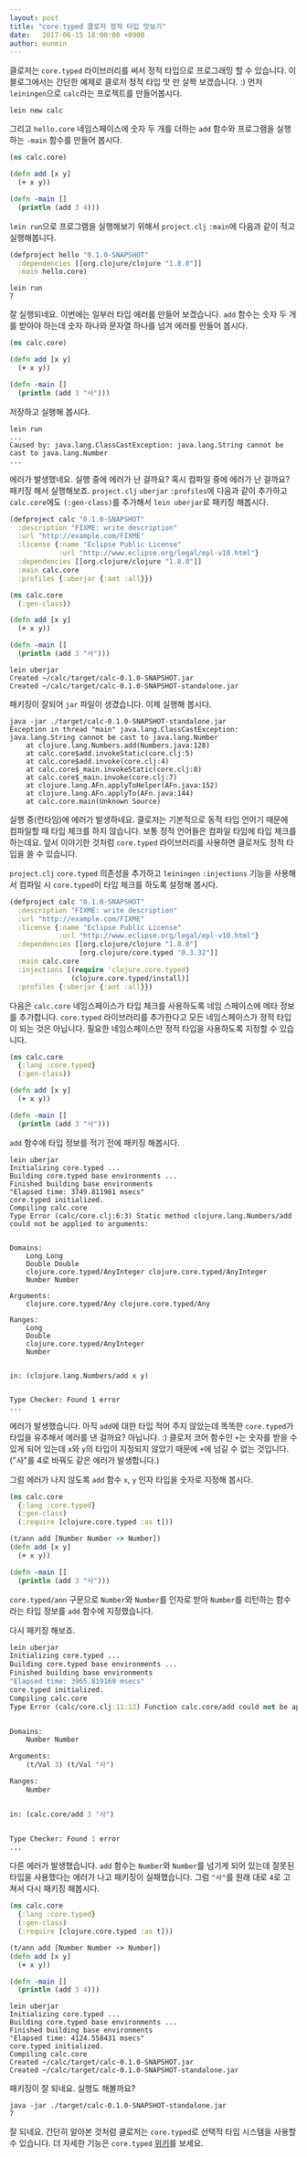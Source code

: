 ```yaml
---
layout: post
title: "core.typed 클로저 정적 타입 맛보기"
date:   2017-06-15 18:00:00 +0900
author: eunmin
---
```


클로저는 `core.typed` 라이브러리를 써서 정적 타입으로 프로그래밍 할 수 있습니다. 이 블로그에서는
간단한 예제로 클로저 정적 타입 맛 만 살짝 보겠습니다. :)
먼저 `leiningen`으로 `calc`라는 프로젝트를 만들어봅시다.

```
lein new calc
```

그리고 `hello.core` 네임스페이스에 숫자 두 개를 더하는 `add` 함수와 프로그램을 실행하는
`-main` 함수를 만들어 봅시다.

```clojure
(ns calc.core)

(defn add [x y]
  (+ x y))

(defn -main []
  (println (add 3 4)))
```

`lein run`으로 프로그램을 실행해보기 위해서 `project.clj` `:main`에 다음과 같이 적고 실행해봅니다.

```clojure
(defproject hello "0.1.0-SNAPSHOT"
  :dependencies [[org.clojure/clojure "1.8.0"]]
  :main hello.core)
```

```
lein run
7
```

잘 실행되네요. 이번에는 일부러 타입 에러를 만들어 보겠습니다. `add` 함수는 숫자 두 개를 받아야 하는데
숫자 하나와 문자열 하나를 넘겨 에러를 만들어 봅시다.

```clojure
(ns calc.core)

(defn add [x y]
  (+ x y))

(defn -main []
  (println (add 3 "사")))
```

저장하고 실행해 봅시다.

```
lein run
...
Caused by: java.lang.ClassCastException: java.lang.String cannot be cast to java.lang.Number
...
```

에러가 발생했네요. 실행 중에 에러가 난 걸까요? 혹시 컴파일 중에 에러가 난 걸까요? 패키징 해서 실행해보죠.
`project.clj` `uberjar` `:profiles`에 다음과 같이 추가하고 `calc.core`에도 `(:gen-class)`를
추가해서 `lein uberjar`로 패키징 해봅시다.

```clojure
(defproject calc "0.1.0-SNAPSHOT"
  :description "FIXME: write description"
  :url "http://example.com/FIXME"
  :license {:name "Eclipse Public License"
            :url "http://www.eclipse.org/legal/epl-v10.html"}
  :dependencies [[org.clojure/clojure "1.8.0"]]
  :main calc.core
  :profiles {:uberjar {:aot :all}})
```

```clojure
(ns calc.core
  (:gen-class))

(defn add [x y]
  (+ x y))

(defn -main []
  (println (add 3 "사")))
```

```
lein uberjar
Created ~/calc/target/calc-0.1.0-SNAPSHOT.jar
Created ~/calc/target/calc-0.1.0-SNAPSHOT-standalone.jar
```

패키징이 잘되어 `jar` 파일이 생겼습니다. 이제 실행해 봅시다.

```
java -jar ./target/calc-0.1.0-SNAPSHOT-standalone.jar
Exception in thread "main" java.lang.ClassCastException: java.lang.String cannot be cast to java.lang.Number
	at clojure.lang.Numbers.add(Numbers.java:128)
	at calc.core$add.invokeStatic(core.clj:5)
	at calc.core$add.invoke(core.clj:4)
	at calc.core$_main.invokeStatic(core.clj:8)
	at calc.core$_main.invoke(core.clj:7)
	at clojure.lang.AFn.applyToHelper(AFn.java:152)
	at clojure.lang.AFn.applyTo(AFn.java:144)
	at calc.core.main(Unknown Source)
```

실행 중(런타임)에 에러가 발생하네요. 클로저는 기본적으로 동적 타입 언어기 때문에 컴파일할 때 타입 체크를
하지 않습니다. 보통 정적 언어들은 컴파일 타임에 타입 체크를 하는데요. 앞서 이야기한 것처럼 `core.typed`
라이브러리를 사용하면 클로저도 정적 타입을 쓸 수 있습니다.

`project.clj` `core.typed` 의존성을 추가하고 `leiningen` `:injections` 기능을 사용해서 컴파일 시
`core.typed`이 타입 체크를 하도록 설정해 봅시다.

```clojure
(defproject calc "0.1.0-SNAPSHOT"
  :description "FIXME: write description"
  :url "http://example.com/FIXME"
  :license {:name "Eclipse Public License"
            :url "http://www.eclipse.org/legal/epl-v10.html"}
  :dependencies [[org.clojure/clojure "1.8.0"]
                 [org.clojure/core.typed "0.3.32"]]
  :main calc.core
  :injections [(require 'clojure.core.typed)
               (clojure.core.typed/install)]
  :profiles {:uberjar {:aot :all}})
```

다음은 `calc.core` 네임스페이스가 타입 체크를 사용하도록 네임 스페이스에 메타 정보를 추가합니다.
`core.typed` 라이브러리를 추가한다고 모든 네임스페이스가 정적 타입이 되는 것은 아닙니다. 필요한
네임스페이스만 정적 타입을 사용하도록 지정할 수 있습니다.

```clojure
(ns calc.core
  {:lang :core.typed}
  (:gen-class))

(defn add [x y]
  (+ x y))

(defn -main []
  (println (add 3 "사")))
```

`add` 함수에 타입 정보를 적기 전에 패키징 해봅시다.

```
lein uberjar
Initializing core.typed ...
Building core.typed base environments ...
Finished building base environments
"Elapsed time: 3749.811981 msecs"
core.typed initialized.
Compiling calc.core
Type Error (calc/core.clj:6:3) Static method clojure.lang.Numbers/add could not be applied to arguments:


Domains:
	Long Long
	Double Double
	clojure.core.typed/AnyInteger clojure.core.typed/AnyInteger
	Number Number

Arguments:
	clojure.core.typed/Any clojure.core.typed/Any

Ranges:
	Long
	Double
	clojure.core.typed/AnyInteger
	Number


in: (clojure.lang.Numbers/add x y)


Type Checker: Found 1 error
...
```

에러가 발생했습니다. 아직 `add`에 대한 타입 적어 주지 않았는데 똑똑한 `core.typed`가 타입을 유추해서
에러를 낸 걸까요? 아닙니다. :) 클로저 코어 함수인 `+`는 숫자를 받을 수 있게 되어 있는데 `x`와 `y`의
타입이 지정되지 않았기 때문에 `+`에 넘길 수 없는 것입니다. ("사"를 4로 바꿔도 같은 에러가 발생합니다.)

그럼 에러가 나지 않도록 `add` 함수 `x`, `y` 인자 타입을 숫자로 지정해 봅시다.

```clojure
(ns calc.core
  {:lang :core.typed}
  (:gen-class)
  (:require [clojure.core.typed :as t]))

(t/ann add [Number Number -> Number])
(defn add [x y]
  (+ x y))

(defn -main []
  (println (add 3 "사")))
```

`core.typed/ann` 구문으로 `Number`와 `Number`를 인자로 받아 `Number`를 리턴하는 함수라는
타입 정보를 `add` 함수에 지정했습니다.

다시 패키징 해보죠.

```clojure
lein uberjar
Initializing core.typed ...
Building core.typed base environments ...
Finished building base environments
"Elapsed time: 3965.819169 msecs"
core.typed initialized.
Compiling calc.core
Type Error (calc/core.clj:11:12) Function calc.core/add could not be applied to arguments:


Domains:
	Number Number

Arguments:
	(t/Val 3) (t/Val "사")

Ranges:
	Number


in: (calc.core/add 3 "사")


Type Checker: Found 1 error
...
```

다른 에러가 발생했습니다. `add` 함수는 `Number`와 `Number`를 넘기게 되어 있는데 잘못된
타입을 사용했다는 에러가 나고 패키징이 실패했습니다. 그럼 `"사"`를 원래 대로 `4`로 고쳐서 다시 패키징 해봅시다.

```clojure
(ns calc.core
  {:lang :core.typed}
  (:gen-class)
  (:require [clojure.core.typed :as t]))

(t/ann add [Number Number -> Number])
(defn add [x y]
  (+ x y))

(defn -main []
  (println (add 3 4)))
```

```
lein uberjar
Initializing core.typed ...
Building core.typed base environments ...
Finished building base environments
"Elapsed time: 4124.558431 msecs"
core.typed initialized.
Compiling calc.core
Created ~/calc/target/calc-0.1.0-SNAPSHOT.jar
Created ~/calc/target/calc-0.1.0-SNAPSHOT-standalone.jar
```

패키징이 잘 되네요. 실행도 해볼까요?

```
java -jar ./target/calc-0.1.0-SNAPSHOT-standalone.jar
7
```

잘 되네요. 간단히 알아본 것처럼 클로저는 `core.typed`로 선택적 타입 시스템을 사용할 수 있습니다.
더 자세한 기능은 `core.typed` [위키](https://github.com/clojure/core.typed/wiki)를 보세요.
